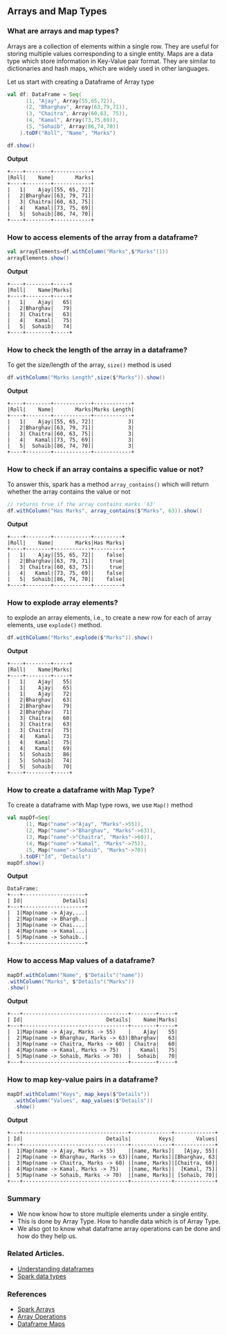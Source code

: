 ## Arrays and Map Types

### What are arrays and map types?
Arrays are a collection of elements within a single row. They are useful for storing multiple values corresponding to a single entity.
Maps are a data type which store information in Key-Value pair format. They are similar to dictionaries and hash maps, which are widely used in other languages.

Let us start with creating a Dataframe of Array type
```scala
val df: DataFrame = Seq(
      (1, "Ajay", Array(55,65,72)),
      (2, "Bharghav", Array(63,79,71)),
      (3, "Chaitra", Array(60,63, 75)),
      (4, "Kamal", Array(73,75,69)),
      (5, "Sohaib", Array(86,74,70))
    ).toDF("Roll", "Name", "Marks")

df.show()
```
**Output**
```text
+----+--------+------------+
|Roll|    Name|       Marks|
+----+--------+------------+
|   1|    Ajay|[55, 65, 72]|
|   2|Bharghav|[63, 79, 71]|
|   3| Chaitra|[60, 63, 75]|
|   4|   Kamal|[73, 75, 69]|
|   5|  Sohaib|[86, 74, 70]|
+----+--------+------------+
```

### How to access elements of the array from a dataframe?
```scala
val arrayElements=df.withColumn("Marks",$"Marks"(1))
arrayElements.show()
```
**Output**
```text
+----+--------+-----+
|Roll|    Name|Marks|
+----+--------+-----+
|   1|    Ajay|   65|
|   2|Bharghav|   79|
|   3| Chaitra|   63|
|   4|   Kamal|   75|
|   5|  Sohaib|   74|
+----+--------+-----+
```

### How to check the length of the array in a dataframe?
To get the size/length of the array, `size()` method is used
```scala
df.withColumn("Marks Length",size($"Marks")).show()
```
**Output**
```text
+----+--------+------------+------------+
|Roll|    Name|       Marks|Marks Length|
+----+--------+------------+------------+
|   1|    Ajay|[55, 65, 72]|           3|
|   2|Bharghav|[63, 79, 71]|           3|
|   3| Chaitra|[60, 63, 75]|           3|
|   4|   Kamal|[73, 75, 69]|           3|
|   5|  Sohaib|[86, 74, 70]|           3|
+----+--------+------------+------------+
```

### How to check if an array contains a specific value or not?
To answer this, spark has a method `array_contains()` which will return whether the array contains the value or not
```scala
// returns true if the array contains marks '63'
df.withColumn("Has Marks", array_contains($"Marks", 63)).show()
```
**Output**
```text
+----+--------+------------+---------+
|Roll|    Name|       Marks|Has Marks|
+----+--------+------------+---------+
|   1|    Ajay|[55, 65, 72]|    false|
|   2|Bharghav|[63, 79, 71]|     true|
|   3| Chaitra|[60, 63, 75]|     true|
|   4|   Kamal|[73, 75, 69]|    false|
|   5|  Sohaib|[86, 74, 70]|    false|
+----+--------+------------+---------+
```
### How to explode array elements?
to explode an array elements, i.e., to create a new row for each of array elements, use `explode()` method.
```scala
df.withColumn("Marks",explode($"Marks")).show()
```
**Output**
```text
+----+--------+-----+
|Roll|    Name|Marks|
+----+--------+-----+
|   1|    Ajay|   55|
|   1|    Ajay|   65|
|   1|    Ajay|   72|
|   2|Bharghav|   63|
|   2|Bharghav|   79|
|   2|Bharghav|   71|
|   3| Chaitra|   60|
|   3| Chaitra|   63|
|   3| Chaitra|   75|
|   4|   Kamal|   73|
|   4|   Kamal|   75|
|   4|   Kamal|   69|
|   5|  Sohaib|   86|
|   5|  Sohaib|   74|
|   5|  Sohaib|   70|
+----+--------+-----+
```

### How to create a dataframe with Map Type?
To create a dataframe with Map type rows, we use `Map()` method
```scala
val mapDf=Seq(
      (1, Map("name"->"Ajay", "Marks"->55)),
      (2, Map("name"->"Bharghav", "Marks"->63)),
      (3, Map("name"->"Chaitra", "Marks"->60)),
      (4, Map("name"->"Kamal", "Marks"->75)),
      (5, Map("name"->"Sohaib", "Marks"->70))
    ).toDF("Id", "Details")
mapDf.show()
```
**Output**
```text
DataFrame:
+---+--------------------+
| Id|             Details|
+---+--------------------+
|  1|Map(name -> Ajay,...|
|  2|Map(name -> Bhargh..|
|  3|Map(name -> Chai....|
|  4|Map(name -> Kamal...|
|  5|Map(name -> Sohaib..|
+---+--------------------+
```

### How to access Map values of a dataframe?
```scala
mapDf.withColumn("Name", $"Details"("name"))
.withColumn("Marks", $"Details"("Marks"))
.show()
```
**Output**
```text
+---+----------------------------------+--------+-----+
| Id|                           Details|    Name|Marks| 
+---+----------------------------------+--------+-----+
|  1|Map(name -> Ajay, Marks -> 55)    |    Ajay|   55|
|  2|Map(name -> Bharghav, Marks -> 63)|Bharghav|   63|
|  3|Map(name -> Chaitra, Marks -> 60) | Chaitra|   60|
|  4|Map(name -> Kamal, Marks -> 75)   |   Kamal|   75| 
|  5|Map(name -> Sohaib, Marks -> 70)  |  Sohaib|   70|  
+---+----------------------------------+--------+-----+
```
### How to map key-value pairs in a dataframe?
```scala
mapDf.withColumn("Keys", map_keys($"Details"))
  .withColumn("Values", map_values($"Details"))
  .show()
 ```
**Output**
```text
+---+----------------------------------+-------------+-------------+
| Id|                           Details|         Keys|       Values|
+---+----------------------------------+-------------+-------------+
|  1|Map(name -> Ajay, Marks -> 55)    |[name, Marks]|   [Ajay, 55]|
|  2|Map(name -> Bharghav, Marks -> 63)|[name, Marks]|[Bharghav, 63|
|  3|Map(name -> Chaitra, Marks -> 60) |[name, Marks]|[Chaitra, 60]|
|  4|Map(name -> Kamal, Marks -> 75)   |[name, Marks]|  [Kamal, 75]|
|  5|Map(name -> Sohaib, Marks -> 70)  |[name, Marks]| [Sohaib, 70]|
+---+----------------------------------+-------------+-------------+
```

### Summary
- We now know how to store multiple elements under a single entity.
- This is done by Array Type. How to handle data which is of Array Type.
- We also got to know what dataframe array operations can be done and how do they help us.

### Related Articles.
- [Understanding dataframes](dataframe.md)
- [Spark data types](datatypes.md)

### References
- [Spark Arrays](https://spark.apache.org/docs/latest/api/python/reference/pyspark.sql/api/pyspark.sql.functions.array.html)
- [Array Operations](https://spark.apache.org/docs/latest/api/python/reference/pyspark.sql/api/pyspark.sql.functions.array_contains.html)
- [Dataframe Maps](https://stackoverflow.com/questions/67083543/pyspark-sql-dataframe-map-with-multiple-data-types)


